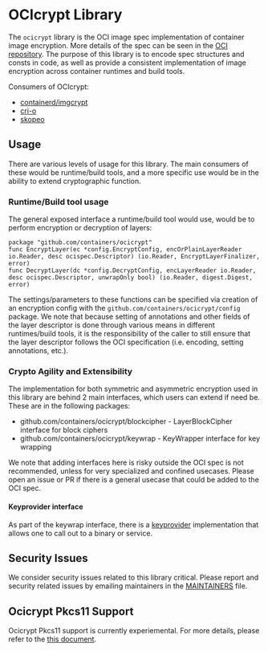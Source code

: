 # OCIcrypt Library

The `ocicrypt` library is the OCI image spec implementation of container image encryption. More details of the spec can be seen in the [OCI repository](https://github.com/opencontainers/image-spec/pull/775). The purpose of this library is to encode spec structures and consts in code, as well as provide a consistent implementation of image encryption across container runtimes and build tools.

Consumers of OCIcrypt:

- [containerd/imgcrypt](https://github.com/containerd/imgcrypt)
- [cri-o](https://github.com/cri-o/cri-o)
- [skopeo](https://github.com/containers/skopeo)


## Usage

There are various levels of usage for this library. The main consumers of these would be runtime/build tools, and a more specific use would be in the ability to extend cryptographic function.

### Runtime/Build tool usage

The general exposed interface a runtime/build tool would use, would be to perform encryption or decryption of layers:

```
package "github.com/containers/ocicrypt"
func EncryptLayer(ec *config.EncryptConfig, encOrPlainLayerReader io.Reader, desc ocispec.Descriptor) (io.Reader, EncryptLayerFinalizer, error)
func DecryptLayer(dc *config.DecryptConfig, encLayerReader io.Reader, desc ocispec.Descriptor, unwrapOnly bool) (io.Reader, digest.Digest, error)
```

The settings/parameters to these functions can be specified via creation of an encryption config with the `github.com/containers/ocicrypt/config` package. We note that because setting of annotations and other fields of the layer descriptor is done through various means in different runtimes/build tools, it is the responsibility of the caller to still ensure that the layer descriptor follows the OCI specification (i.e. encoding, setting annotations, etc.).


### Crypto Agility and Extensibility

The implementation for both symmetric and asymmetric encryption used in this library are behind 2 main interfaces, which users can extend if need be. These are in the following packages:
- github.com/containers/ocicrypt/blockcipher - LayerBlockCipher interface for block ciphers
- github.com/containers/ocicrypt/keywrap - KeyWrapper interface for key wrapping

We note that adding interfaces here is risky outside the OCI spec is not recommended, unless for very specialized and confined usecases. Please open an issue or PR if there is a general usecase that could be added to the OCI spec.


#### Keyprovider interface

As part of the keywrap interface, there is a [keyprovider](https://github.com/containers/ocicrypt/blob/main/docs/keyprovider.md) implementation that allows one to call out to a binary or service.


## Security Issues

We consider security issues related to this library critical. Please report and security related issues by emailing maintainers in the [MAINTAINERS](MAINTAINERS) file.


## Ocicrypt Pkcs11 Support

Ocicrypt Pkcs11 support is currently experiemental. For more details, please refer to the [this document](docs/pkcs11.md).
